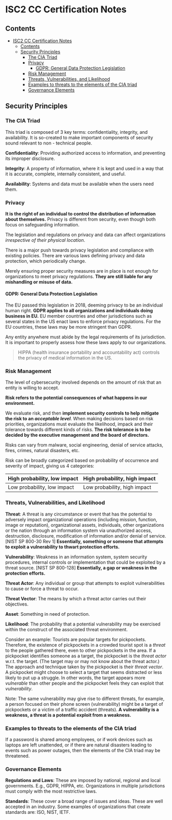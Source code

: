 # ISC2 CC Certification Notes

## Contents

- [ISC2 CC Certification Notes](#isc2-cc-certification-notes)
  - [Contents](#contents)
  - [Security Principles](#security-principles)
    - [The CIA Triad](#the-cia-triad)
    - [Privacy](#privacy)
      - [GDPR: General Data Protection Legislation](#gdpr-general-data-protection-legislation)
    - [Risk Management](#risk-management)
    - [Threats, Vulnerabilities, and Likelihood](#threats-vulnerabilities-and-likelihood)
    - [Examples to threats to the elements of the CIA triad](#examples-to-threats-to-the-elements-of-the-cia-triad)
    - [Governance Elements](#governance-elements)

## Security Principles

### The CIA Triad

This triad is composed of 3 key terms: confidentiality, integrity, and availability. It is so-created to make important components of security sound relevant to non - technical people.

**Confidentiality**: Providing authorized access to information, and preventing its improper disclosure.

**Integrity**: A property of information, where it is kept and used in a way that it is accurate, complete, internally consistent, and useful.

**Availability**: Systems and data must be available when the users need them.

### Privacy

**It is the right of an individual to control the distribution of information about themselves.** Privacy is different from security, even though both focus on safeguarding information.

The legislation and regulations on privacy and data can affect organizations _irrespective of their physical location_.

There is a major push towards privacy legislation and compliance with existing policies. There are various laws defining privacy and data protection, which periodically change.

Merely ensuring proper security measures are in place is not enough for organizations to meet privacy regulations. **They are still liable for any mishandling or misuse of data.**

#### GDPR: General Data Protection Legislation

The EU passed this legislation in 2018, deeming privacy to be an individual human right. **GDPR applies to all organizations and individuals doing business in EU.** EU member countries and other jurisdictions such as several states in the US enact laws to enforce privacy regulations. For the EU countries, these laws may be more stringent than GDPR.

Any entity anywhere must abide by the legal requirements of its jurisdiction. It is important to properly assess how these laws apply to our organizations.

> HIPPA (health insurance portability and accountability act) controls the privacy of medical information in the US.

### Risk Management

The level of cybersecurity involved depends on the amount of risk that an entity is willing to accept.

**Risk refers to the potential consequences of what happens in our environment.**

We evaluate risk, and then **implement security controls to help mitigate the risk to an _acceptable level_**. When making decisions based on risk priorities, organizations must evaluate the likelihood, impack and their tolerance towards different kinds of risks. **The risk tolerance is to be decided by the executive management and the board of directors.**

Risks can vary from malware, social engineering, denial of service attacks, fires, crimes, natural disasters, etc.

Risk can be broadly categorized based on probability of occurrence and severity of impact, giving us 4 categories:

| High probability, low impact | High probability, high impact |
| ---------------------------- | ----------------------------- |
| Low probability, low impact  | Low probability, high impact  |

### Threats, Vulnerabilities, and Likelihood

**Threat**: A threat is any circumstance or event that has the potential to adversely impact organizational operations (including mission, function, image or reputation), organizational assets, individuals, other organizations or the nation through an information system via unauthorized access, destruction, disclosure, modification of information and/or denial of service. [NIST SP 800-30 Rev 1] **Essentially, something or someone that attempts to exploit a vulnerability to thwart protection efforts.**

**Vulnerability**: Weakness in an information system, system security procedures, internal controls or implementation that could be exploited by a threat source. [NIST SP 800-128] **Essentially, a gap or weakness in the protection efforts.**

**Threat Actor**: Any individual or group that attempts to exploit vulnerabilities to cause or force a threat to occur.

**Threat Vector**: The means by which a threat actor carries out their objectives.

**Asset**: Something in need of protection.

**Likelihood**: The probability that a potential vulnerability may be exercised within the construct of the associated threat environment.

Consider an example: Tourists are popular targets for pickpockets. Therefore, the existence of pickpockets in a crowded tourist spot is a _threat_ to the people gathered there, even to other pickpockets in the area. If a pickpocket identifies someone as a target, the pickpocket is the _threat actor_ w.r.t. the target. (The target may or may not know about the threat actor.) The approach and technique taken by the pickpocket is their _threat vector_. A pickpocket might choose to select a target that seems distracted or less likely to put up a struggle. In other words, the target appears more _vulnerable_ than other people and the pickpocket feels they can exploit that _vulnerability_.

Note: The same vulnerability may give rise to different threats, for example, a person focused on their phone screen (vulnerability) might be a target of pickpockets or a victim of a traffic accident (threats). **A vulnerability is a weakness, a threat is a potential exploit from a weakness.**

### Examples to threats to the elements of the CIA triad

If a password is shared among employees, or if work devices such as laptops are left unattended, or if there are natural disasters leading to events such as power outages, then the elements of the CIA triad may be threatened.

### Governance Elements

**Regulations and Laws**: These are imposed by national, regional and local governments. E.g., GDPR, HIPPA, etc. Organizations in multiple jurisdictions must comply with the most restrictive laws.

**Standards**: These cover a broad range of issues and ideas. These are well accepted in an industry. Some examples of organizations that create standards are: ISO, NIST, IETF.
